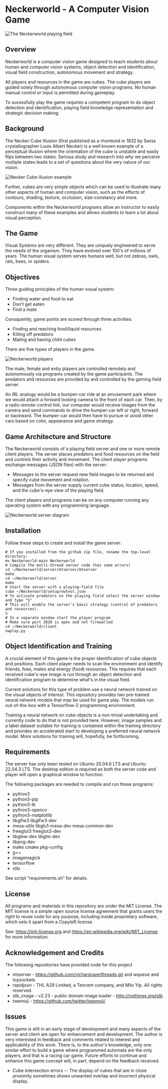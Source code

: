 # Neckerworld - A Computer Vision Game

![The Neckerworld playing field](images/Neckerworld-Game.png)

## Overview

Neckerworld is a computer vision game designed to teach students about human and computer vision systems, object detection and identification, visual field construction, autonomous movement and strategy.

All players and resources in the game are cubes.
The cube players are guided solely through autonomous computer vision programs.
No human manual control or input is permitted during gameplay.

To sucessfully play the game requires a competent program to do object detection and identification, playing field knowledge representation and strategic decision making.

## Background

The Necker Cube Illusion (first published as a rhomboid in 1832 by Swiss crystallographer Louis Albert Necker) is a well known example of a perceptual illusion where the orientation of the cube is unstable and easily flips between two states.
Serious study and research into why we perceive multiple states leads to a set of questions about the very nature of our vision.

![Necker Cube illusion example](images/Necker-Cube-Illusion-300x300.png)

Further, cubes are very simple objects which can be used to illustrate many other aspects of human and computer vision, such as the effects of contours, shading, texture, occlusion, size-constancy and more.

Components within the Neckerworld programs allow an instructor to easily construct many of these examples and allows students to learn a lot about visual perception.

## The Game

Visual Systems are very different.
They are uniquely engineered to serve the needs of the organism.
They have evolved over 100's of millions of years.
The human visual system serves humans well, but not zebras, owls, rats, bees, or spiders.

## Objectives

Three guiding principles of the human visual system:
* Finding water and food to eat
* Don't get eaten
* Find a mate

Consquently, game points are scored through three activities:
* Finding and reaching food/liquid resources
* Killing off predators
* Mating and having child cubes

There are five types of players in the game.

![Neckerworld players](images/Neckerworld-players.png)

The male, female and enby players are controlled remotely and autonomously via programs created by the game participants.
The predators and resources are provided by and controlled by the gaming field server.

An IRL analogy would be a bumper-car ride at an amusement park where we would attach a forward looking camera to the front of each car.
Then, by a radio remote-control link, our computer would receive images from the camera and send commands to drive the bumper-car left or right, forward or backward.
The bumper-car would then have to pursue or avoid other cars based on color, appearance and game strategy.

## Game Architecture and Structure

The Neckerworld consists of a playing field server and one or more remote client players.
The server places predators and food resources on the field and controls their activity and movement.
The client player programs exchange messages (JSON files) with the server:
* Messages to the server request new field images to be returned and specify cube movement and rotation.
* Messages from the server supply current cube status, location, speed, and the cube's-eye view of the playing field.

The client players and programs can be on any computer running any operating system with any programming language.

![Neckerworld server diagram](images/Neckerworld-server.png)

## Installation

Follow these steps to create and install the game server:
```
# If you installed from the github zip file, rename the top-level directory:
mv Neckerworld-main Neckerworld
# Compile the multi-thread server code (has some errors)
cd ~/Neckerworld/server/mtserver/mtserver
make
cd ~/Neckerworld/server
make
# Start the server with a playing-field file
cube ~/Neckerworld/setup/nwtest.json
# To activate predators	on the playing field select the	server window and type "S"
# This will enable the server's basic strategy (control of predators and resources).
S
# In a separate window start the player program
# Make sure port 2020 is open and not firewalled
cd ~/Neckerworld/client
nwplay.py

```

## Object Identification and Training

A crucial element of this game is the proper identification of cube objects and positions.
Each client player needs to scan the environment and identify friends, foes, mates and energy (food) resources.
This requires that each received cube's-eye image is run through an object detection and identification program to determine what's in the visual field.

Current solutions for this type of problem use a neural network trained on the visual objects of interest.
This repository provides two pre-trained neural network models that may be used for game play.
The models run out-of-the-box with a Tensorflow-2 programming environment.

Training a neural network on cube objects is a non-trivial undertaking and currently code to do that is not provided here.
However, image samples and a label dataset suitable for training is contained within the training directory and provides an accelerated start to developing a preferred neural network model.
More solutions for training will, hopefully, be forthcoming.

## Requirements

The server has only been tested on Ubuntu 20.04.6 LTS and Ubuntu 22.04.3 LTS. The desktop edition is required as both the server code and player will open a graphical window to function. 

The following packages are needed to compile and run these programs:
* python3
* python3-pip
* python3-tk
* python3-opencv
* python3-matplotlib
* libglfw3 libglfw3-dev
* mesa-utils libglu1-mesa-dev mesa-common-dev
* freeglut3 freeglut3-dev
* libglew-dev libglm-dev
* libpng-dev
* make cmake pkg-config
* g++
* imagemagick
* tensorflow
* xlib

See script "requirements.sh" for details.

## License

All programs and materials in this repository are under the MIT License.
The MIT license is a simple open source license agreement that grants users the right to reuse code for any purpose, including inside proprietary software, which sets it apart from a Copyleft license.

See: https://mit-license.org and https://en.wikipedia.org/wiki/MIT_License for more information.

## Acknowledgement and Credits

The following repositories have provided code for this project
* mtserver - https://github.com/vichargrave/threads.git and wqueue and tcpsockets
* rapidjson - THL A29 Limited, a Tencent company, and Milo Yip. All rights reserved.
* stb_image - v2.23 - public domain image loader - http://nothings.org/stb
* twemoji - https://github.com/twitter/twemoji/

## Issues

This game is still in an early stage of development and many aspects of the server and client are open for enhancement and development.
The author is very interested in feedback and comments related to interest and applicability of this work.
There is, to the author's knowledge, only one similar effort to build a game where programmed automata are the only players, and that is a racing car game.
Future efforts to continue and enhance this game concept will, in part, depend on the feedback received.

* Cube intersection errors -- The display of cubes that are in close proximity sometimes shows unwanted overlap and incorrect physical display.
